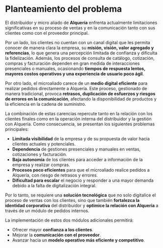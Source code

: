 # Planteamiento del problema

El distribuidor y micro aliado de **Alquería** enfrenta actualmente limitaciones significativas en su proceso de ventas y en la comunicación tanto con sus clientes como con el proveedor principal.  

Por un lado, los clientes no cuentan con un canal digital que les permita conocer de manera clara la empresa, su **misión, visión, valor agregado y referencias**, lo que genera una percepción limitada de confianza y dificulta la fidelización. Además, los procesos de consulta de catálogo, cotización, compras y facturación dependen en gran medida de interacciones presenciales o manuales, ocasionando **tiempos de respuesta lentos, mayores costos operativos y una experiencia de usuario poco ágil**.

Por otro lado, el microaliado carece de un **medio digital eficiente** para realizar pedidos directamente a Alquería. Este proceso, gestionado de manera tradicional, provoca **retrasos, duplicación de esfuerzos y riesgos de errores en la comunicación**, afectando la disponibilidad de productos y la eficiencia en la cadena de suministro.

La combinación de estas carencias repercute tanto en la relación con los clientes finales como en la operación interna del distribuidor y la gestión con Alquería. Como consecuencia, se presentan los siguientes problemas principales:

- **Limitada visibilidad** de la empresa y de su propuesta de valor hacia clientes actuales y potenciales.  
- **Dependencia** de gestiones presenciales y manuales en ventas, cotizaciones y facturación.  
- **Baja autonomía** de los clientes para acceder a información de la empresa y realizar compras.  
- **Procesos poco eficientes** para que el microaliado realice pedidos a Alquería, con riesgo de retrasos y errores.  
- **Dificultad para escalar** el negocio y responder a una mayor demanda debido a la falta de digitalización integral.  

Por lo tanto, se requiere una **solución tecnológica** que no solo digitalice el proceso de ventas con los clientes, sino que también **fortalezca la identidad corporativa** del distribuidor y **optimice la relación con Alquería** a través de un módulo de pedidos internos.  

La implementación de estos dos módulos adicionales permitirá:  
- Ofrecer mayor **confianza a los clientes**.  
- Mejorar la **comunicación con el proveedor**.  
- Avanzar hacia un **modelo operativo más eficiente y competitivo**.

